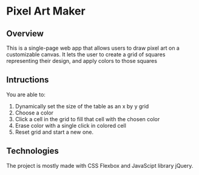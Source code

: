 # Pixel Art Maker

## Overview
This is a single-page web app that allows users to draw pixel art on a customizable canvas. It lets the user to create a grid of squares representing their design, and apply colors to those squares

## Intructions
You are able to:

1. Dynamically set the size of the table as an x by y grid
2. Choose a color
3. Click a cell in the grid to fill that cell with the chosen color
4. Erase color with a single click in colored cell
5. Reset grid and start a new one.

## Technologies
The project is mostly made with CSS Flexbox and JavaScipt library jQuery. 
